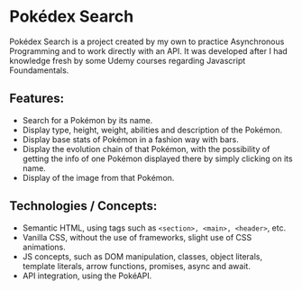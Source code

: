 # Pokédex Search

Pokédex Search is a project created by my own to practice Asynchronous Programming and to work directly with an API. It was developed after I had knowledge fresh by some Udemy courses regarding Javascript Foundamentals.

## Features:

- Search for a Pokémon by its name.
- Display type, height, weight, abilities and description of the Pokémon.
- Display base stats of Pokémon in a fashion way with bars.
- Display the evolution chain of that Pokémon, with the possibility of getting the info of one Pokémon displayed there by simply clicking on its name.
- Display of the image from that Pokémon.

## Technologies / Concepts:

- Semantic HTML, using tags such as ``<section>, <main>, <header>``, etc.
- Vanilla CSS, without the use of frameworks, slight use of CSS animations.
- JS concepts, such as DOM manipulation, classes, object literals, template literals, arrow functions, promises, async and await.
- API integration, using the PokéAPI.